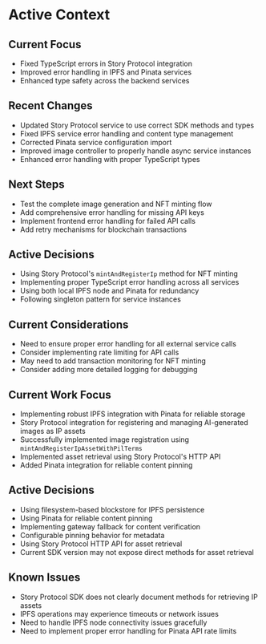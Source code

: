 # Active Context

## Current Focus

- Fixed TypeScript errors in Story Protocol integration
- Improved error handling in IPFS and Pinata services
- Enhanced type safety across the backend services

## Recent Changes

- Updated Story Protocol service to use correct SDK methods and types
- Fixed IPFS service error handling and content type management
- Corrected Pinata service configuration import
- Improved image controller to properly handle async service instances
- Enhanced error handling with proper TypeScript types

## Next Steps

- Test the complete image generation and NFT minting flow
- Add comprehensive error handling for missing API keys
- Implement frontend error handling for failed API calls
- Add retry mechanisms for blockchain transactions

## Active Decisions

- Using Story Protocol's `mintAndRegisterIp` method for NFT minting
- Implementing proper TypeScript error handling across all services
- Using both local IPFS node and Pinata for redundancy
- Following singleton pattern for service instances

## Current Considerations

- Need to ensure proper error handling for all external service calls
- Consider implementing rate limiting for API calls
- May need to add transaction monitoring for NFT minting
- Consider adding more detailed logging for debugging

## Current Work Focus

- Implementing robust IPFS integration with Pinata for reliable storage
- Story Protocol integration for registering and managing AI-generated images as IP assets
- Successfully implemented image registration using `mintAndRegisterIpAssetWithPilTerms`
- Implemented asset retrieval using Story Protocol's HTTP API
- Added Pinata integration for reliable content pinning

## Active Decisions

- Using filesystem-based blockstore for IPFS persistence
- Using Pinata for reliable content pinning
- Implementing gateway fallback for content verification
- Configurable pinning behavior for metadata
- Using Story Protocol HTTP API for asset retrieval
- Current SDK version may not expose direct methods for asset retrieval

## Known Issues

- Story Protocol SDK does not clearly document methods for retrieving IP assets
- IPFS operations may experience timeouts or network issues
- Need to handle IPFS node connectivity issues gracefully
- Need to implement proper error handling for Pinata API rate limits
